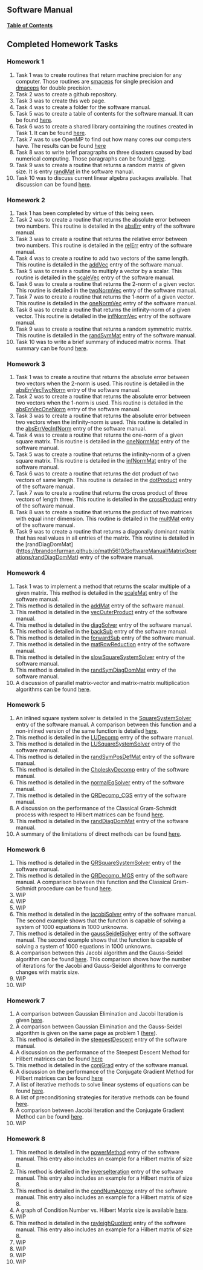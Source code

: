 ## Software Manual

#### [Table of Contents](https://brandonfurman.github.io/math5610/SoftwareManual/SoftwareManualTableOfContents)

## Completed Homework Tasks

### Homework 1

1. Task 1 was to create routines that return machine precision for any computer. Those routines are [smaceps](https://brandonfurman.github.io/math5610/SoftwareManual/OtherRoutines/smaceps) for single precision and [dmaceps](https://brandonfurman.github.io/math5610/SoftwareManual/OtherRoutines/dmaceps) for double precision.
2. Task 2 was to create a github repository.
3. Task 3 was to create this web page. 
4. Task 4 was to create a folder for the software manual.
5. Task 5 was to create a table of contents for the software manual. It can be found [here](https://brandonfurman.github.io/math5610/SoftwareManual/SoftwareManualTableOfContents).
6. Task 6 was to create a shared library containing the routines created in Task 1. It can be found [here](https://brandonfurman.github.io/math5610/homework/homework1/task6/task6).
7. Task 7 was to use OpenMP to find out how many cores our computers have. The results can be found [here](https://brandonfurman.github.io/math5610/homework/homework1/task7/task7)
8. Task 8 was to write brief paragraphs on three disasters caused by bad numerical computing. Those paragraphs can be found [here](https://brandonfurman.github.io/math5610/homework/homework1/task8/task8).
9. Task 9 was to create a routine that returns a random matrix of given size. It is entry [randMat](https://brandonfurman.github.io/math5610/SoftwareManual/MatrixOperations/randMat) in the software manual.
10. Task 10 was to discuss current linear algebra packages available. That discussion can be found [here](https://brandonfurman.github.io/math5610/homework/homework1/task10/task10).

### Homework 2

1. Task 1 has been completed by virtue of this being seen.
2. Task 2 was to create a routine that returns the absolute error between two numbers. This routine is detailed in the [absErr](https://brandonfurman.github.io/math5610/SoftwareManual/OtherRoutines/absErr) entry of the software manual.
3. Task 3 was to create a routine that returns the relative error between two numbers. This routine is detailed in the [relErr](https://brandonfurman.github.io/math5610/SoftwareManual/OtherRoutines/relErr) entry of the software manual.
4. Task 4 was to create a routine to add two vectors of the same length. This routine is detailed in the [addVec](https://brandonfurman.github.io/math5610/SoftwareManual/VectorOperations/addVec) entry of the software manual.
5. Task 5 was to create a routine to multiply a vector by a scalar. This routine is detailed in the [scaleVec](https://brandonfurman.github.io/math5610/SoftwareManual/VectorOperations/scaleVec) entry of the software manual.
6. Task 6 was to create a routine that returns the 2-norm of a given vector. This routine is detailed in the [twoNormVec](https://brandonfurman.github.io/math5610/SoftwareManual/VectorOperations/twoNormVec) entry of the software manual.
7. Task 7 was to create a routine that returns the 1-norm of a given vector. This routine is detailed in the [oneNormVec](https://brandonfurman.github.io/math5610/SoftwareManual/VectorOperations/oneNormVec) entry of the software manual.
8. Task 8 was to create a routine that returns the infinity-norm of a given vector. This routine is detailed in the [infNormVec](https://brandonfurman.github.io/math5610/SoftwareManual/VectorOperations/infNormVec) entry of the software manual.
9. Task 9 was to create a routine that returns a random symmetric matrix. This routine is detailed in the [randSymMat](https://brandonfurman.github.io/math5610/SoftwareManual/MatrixOperations/randSymMat) entry of the software manual.
10. Task 10 was to write a brief summary of induced matrix norms. That summary can be found [here](https://brandonfurman.github.io/math5610/homework/homework2/task10/task10).

### Homework 3

1. Task 1 was to create a routine that returns the absolute error between two vectors when the 2-norm is used. This routine is detailed in the [absErrVecTwoNorm](https://brandonfurman.github.io/math5610/SoftwareManual/VectorOperations/absErrVecTwoNorm) entry of the software manual.
2. Task 2 was to create a routine that returns the absolute error between two vectors when the 1-norm is used. This routine is detailed in the [absErrVecOneNorm](https://brandonfurman.github.io/math5610/SoftwareManual/VectorOperations/absErrVecOneNorm) entry of the software manual.
3. Task 3 was to create a routine that returns the absolute error between two vectors when the infinity-norm is used. This routine is detailed in the [absErrVecInfNorm](https://brandonfurman.github.io/math5610/SoftwareManual/VectorOperations/absErrVecInfNorm) entry of the software manual.
4. Task 4 was to create a routine that returns the one-norm of a given square matrix. This routine is detailed in the [oneNormMat](https://brandonfurman.github.io/math5610/SoftwareManual/MatrixOperations/oneNormMat) entry of the software manual.
5. Task 5 was to create a routine that returns the infinity-norm of a given square matrix. This routine is detailed in the [infNormMat](https://brandonfurman.github.io/math5610/SoftwareManual/MatrixOperations/infNormMat) entry of the software manual.
6. Task 6 was to create a routine that returns the dot product of two vectors of same length. This routine is detailed in the [dotProduct](https://brandonfurman.github.io/math5610/SoftwareManual/VectorOperations/dotProduct) entry of the software manual.
7. Task 7 was to create a routine that returns the cross product of three vectors of length three. This routine is detailed in the [crossProduct](https://brandonfurman.github.io/math5610/SoftwareManual/VectorOperations/crossProduct) entry of the software manual.
8. Task 8 was to create a routine that returns the product of two matrices with equal inner dimension. This routine is detailed in the [multMat](https://brandonfurman.github.io/math5610/SoftwareManual/MatrixOperations/multMat) entry of the software manual.
9. Task 9 was to create a routine that returns a diagonally dominant matrix that has real values in all entries of the matrix. This routine is detailed in the [randDiagDomMat] (https://brandonfurman.github.io/math5610/SoftwareManual/MatrixOperations/randDiagDomMat) entry of the software manual.

### Homework 4

1. Task 1 was to implement a method that returns the scalar multiple of a given matrix. This method is detailed in the [scaleMat](https://brandonfurman.github.io/math5610/SoftwareManual/MatrixOperations/scaleMat) entry of the software manual.
2. This method is detailed in the [addMat](https://brandonfurman.github.io/math5610/SoftwareManual/MatrixOperations/addMat) entry of the software manual.
3. This method is detailed in the [vecOuterProduct](https://brandonfurman.github.io/math5610/SoftwareManual/VectorOperations/vecOuterProduct) entry of the software manual.
4. This method is detailed in the [diagSolver](https://brandonfurman.github.io/math5610/SoftwareManual/SolverRoutines/diagSolver) entry of the software manual.
5. This method is detailed in the [backSub](https://brandonfurman.github.io/math5610/SoftwareManual/SolverRoutines/backSub) entry of the software manual.
6. This method is detailed in the [forwardSub](https://brandonfurman.github.io/math5610/SoftwareManual/SolverRoutines/forwardSub) entry of the software manual.
7. This method is detailed in the [matRowReduction](https://brandonfurman.github.io/math5610/SoftwareManual/SolverRoutines/matRowReduction) entry of the software manual.
8. This method is detailed in the [slowSquareSystemSolver](https://brandonfurman.github.io/math5610/SoftwareManual/SolverRoutines/slowSquareSystemSolver) entry of the software manual.
9. This method is detailed in the [randSymDiagDomMat](https://brandonfurman.github.io/math5610/SoftwareManual/MatrixOperations/randSymDiagDomMat) entry of the software manual.
10. A discussion of parallel matrix-vector and matrix-matrix multiplication algorithms can be found [here](https://brandonfurman.github.io/math5610/homework/homework4/Problem10).

### Homework 5

1. An inlined square system solver is detailed in the [SquareSystemSolver](https://brandonfurman.github.io/math5610/SoftwareManual/SolverRoutines/SquareSystemSolver) entry of the software manual. A comparison between this function and a non-inlined version of the same function is detailed [here](https://brandonfurman.github.io/math5610/homework/homework5/SquareSystemSolverComparison).
2. This method is detailed in the [LUDecomp](https://brandonfurman.github.io/math5610/SoftwareManual/MatrixDecompositions/LUDecomp) entry of the software manual.
3. This method is detailed in the [LUSquareSystemSolver](https://brandonfurman.github.io/math5610/SoftwareManual/SolverRoutines/LUSquareSystemSolver) entry of the software manual.
4. This method is detailed in the [randSymPosDefMat](https://brandonfurman.github.io/math5610/SoftwareManual/MatrixGenerators/randSymPosDefMat) entry of the software manual.
5. This method is detailed in the [CholeskyDecomp](https://brandonfurman.github.io/math5610/SoftwareManual/MatrixDecompositions/CholeskyDecomp) entry of the software manual.
6. This method is detailed in the [normalEqSolver](https://brandonfurman.github.io/math5610/SoftwareManual/SolverRoutines/normalEqSolver) entry of the software manual.
7. This method is detailed in the [QRDecomp_CGS](https://brandonfurman.github.io/math5610/SoftwareManual/MatrixDecompositions/QRDecomp_CGS) entry of the software manual.
8. A discussion on the performance of the Classical Gram-Schmidt process with respect to Hilbert matrices can be found [here](https://brandonfurman.github.io/math5610/homework/homework5/QRHilbert).
9. This method is detailed in the [randDiagDomMat](https://brandonfurman.github.io/math5610/SoftwareManual/MatrixGenerators/randDiagDomMat) entry of the software manual.
10. A summary of the limitations of direct methods can be found [here](https://brandonfurman.github.io/math5610/homework/homework5/Problem10).

### Homework 6

1. This method is detailed in the [QRSquareSystemSolver](https://brandonfurman.github.io/math5610/SoftwareManual/SolverRoutines/QRSquareSystemSolver) entry of the software manual.
2. This method is detailed in the [QRDecomp_MGS](https://brandonfurman.github.io/math5610/SoftwareManual/MatrixDecompositions/QRDecomp_MGS) entry of the software manual. A comparison between this function and the Classical Gram-Schmidt procedure can be found [here](https://brandonfurman.github.io/math5610/homework/homework6/QRHilbertMGS).
3. WIP
4. WIP
5. WIP
6. This method is detailed in the [jacobiSolver](https://brandonfurman.github.io/math5610/SoftwareManual/SolverRoutines/jacobiSolver) entry of the software manual. The second example shows that the function is capable of solving a system of 1000 equations in 1000 unknowns.
7. This method is detailed in the [gaussSeidelSolver](https://brandonfurman.github.io/math5610/SoftwareManual/SolverRoutines/gaussSeidelSolver) entry of the software manual. The second example shows that the function is capable of solving a system of 1000 equations in 1000 unknowns.
8. A comparison between this Jacobi algorithm and the Gauss-Seidel algorithm can be found [here](https://brandonfurman.github.io/math5610/homework/homework6/Problem8). This comparison shows how the number of iterations for the Jacobi and Gauss-Seidel algorithms to converge changes with matrix size.
9. WIP
10. WIP

### Homework 7

1. A comparison between Gaussian Elimination and Jacobi Iteration is given [here](https://brandonfurman.github.io/math5610/homework/homework7/Problem12).
2. A comparison between Gaussian Elimination and the Gauss-Seidel algorithm is given on the same page as problem 1 ([here](https://brandonfurman.github.io/math5610/homework/homework7/Problem12)).
3. This method is detailed in the [steepestDescent](https://brandonfurman.github.io/math5610/SoftwareManual/SolverRoutines/steepestDescent) entry of the software manual.
4. A discussion on the performance of the Steepest Descent Method for Hilbert matrices can be found [here](https://brandonfurman.github.io/math5610/homework/homework7/Problem46)
5. This method is detailed in the [conjGrad](https://brandonfurman.github.io/math5610/SoftwareManual/SolverRoutines/conjGrad) entry of the software manual.
6. A discussion on the performance of the Conjugate Gradient Method for Hilbert matrices can be found [here](https://brandonfurman.github.io/math5610/homework/homework7/Problem46)
7. A list of iterative methods to solve linear systems of equations can be found [here](https://brandonfurman.github.io/math5610/homework/homework7/Problem7).
8. A list of preconditioning strategies for iterative methods can be found [here](https://brandonfurman.github.io/math5610/homework/homework7/Problem8).
9. A comparison between Jacobi Iteration and the Conjugate Gradient Method can be found [here](https://brandonfurman.github.io/math5610/homework/homework7/Problem9).
10. WIP

### Homework 8 

1. This method is detailed in the [powerMethod](https://brandonfurman.github.io/math5610/SoftwareManual/SolverRoutines/powerMethod) entry of the software manual. This entry also includes an example for a Hilbert matrix of size 8.
2. This method is detailed in the [inverseIteration](https://brandonfurman.github.io/math5610/SoftwareManual/SolverRoutines/inverseIteration) entry of the software manual. This entry also includes an example for a Hilbert matrix of size 8.
3. This method is detailed in the [condNumApprox](https://brandonfurman.github.io/math5610/SoftwareManual/SolverRoutines/condNumApprox) entry of the software manual. This entry also includes an example for a Hilbert matrix of size 8.
4. A graph of Condition Number vs. Hilbert Matrix size is available [here](https://brandonfurman.github.io/math5610/homework/homework8/Problem4).
5. WIP
6. This method is detailed in the [rayleighQuotient](https://brandonfurman.github.io/math5610/SoftwareManual/SolverRoutines/rayleighQuotient) entry of the software manual. This entry also includes an example for a Hilbert matrix of size 8.
7. WIP
8. WIP
9. WIP
10. WIP